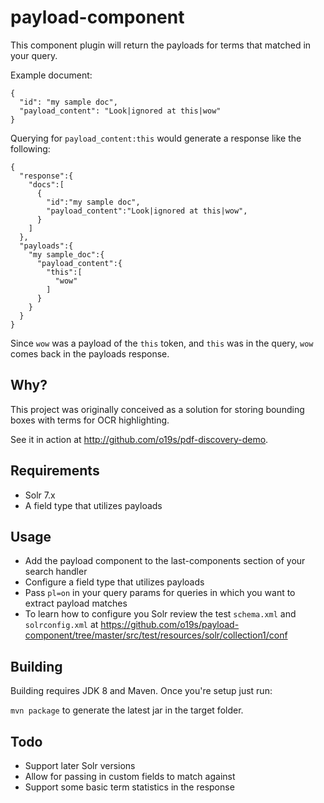 # payload-component
This component plugin will return the payloads for terms that matched in your query.

Example document:

```
{
  "id": "my sample doc",
  "payload_content": "Look|ignored at this|wow"
}
```

Querying for `payload_content:this` would generate a response like the following:

```
{
  "response":{
    "docs":[
      {
        "id":"my sample doc",
        "payload_content":"Look|ignored at this|wow",
      }
    ]
  },
  "payloads":{
    "my sample_doc":{
      "payload_content":{
        "this":[
          "wow"
        ]
      }
    }
  }
}     
```
Since `wow` was a payload of the `this` token, and `this` was in the query, `wow` comes back in the payloads response.

## Why?
This project was originally conceived as a solution for storing bounding boxes with terms for OCR highlighting.

See it in action at http://github.com/o19s/pdf-discovery-demo.

## Requirements
- Solr 7.x
- A field type that utilizes payloads

## Usage
- Add the payload component to the last-components section of your search handler
- Configure a field type that utilizes payloads
- Pass `pl=on` in your query params for queries in which you want to extract payload matches
- To learn how to configure you Solr review the test `schema.xml` and `solrconfig.xml` at https://github.com/o19s/payload-component/tree/master/src/test/resources/solr/collection1/conf

## Building
Building requires JDK 8 and Maven.  Once you're setup just run:

`mvn package` to generate the latest jar in the target folder.

## Todo
- Support later Solr versions
- Allow for passing in custom fields to match against
- Support some basic term statistics in the response
